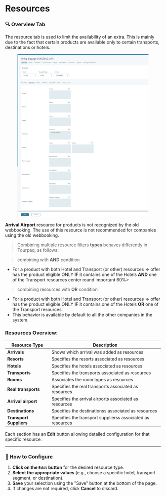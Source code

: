 # Resources

### 🔍 Overview Tab

The resource tab is used to limit the availability of an extra. This is mainly due to the fact that certain products are available only to certain transports, destinations or hotels.

<figure><img src="../../.gitbook/assets/image (3) (1) (1).png" alt=""><figcaption></figcaption></figure>

**Arrival Airport** resource for products is not recognized by the old webbooking. The use of this resource is not recommended for companies using the old webbooking.

> Combining multiple resource filters **types** behaves differently in Tourpaq, as follows:

> combining with **AND** condition

* For a product with both Hotel and Transport (or other) resources => offer has the product eligible ONLY IF it contains one of the Hotels **AND** one of the Transport resources center round important 60%>

> combining resources with **OR** condition

* For a product with both Hotel and Transport (or other) resources => offer has the product eligible ONLY IF it contains one of the Hotels **OR** one of the Transport resources
* This behavior is available by default to all the other companies in the system.

### **Resources Overview:**

| Resource Type           | Description                                                |
| ----------------------- | ---------------------------------------------------------- |
| **Arrivals**            | Shows which arrival was added as resources                 |
| **Resorts**             | Specifies the resorts associated as resources              |
| **Hotels**              | Specifies the hotels associated as resources               |
| **Transports**          | Specifies the transports associated as resources           |
| **Rooms**               | Associates the room types as resources                     |
| **Real transports**     | Specifies the real transports associated as resources      |
| **Arrival airport**     | Specifies the arrival airports associated as resources     |
| **Destinations**        | Specifies the destinationss associated as resources        |
| **Transport Suppliers** | Specifies the transport supplierss associated as resources |

Each section has an **Edit** button allowing detailed configuration for that specific resource.

***

### 🧭 How to Configure

1. **Click on the `Edit` button** for the desired resource type.
2. **Select the appropriate values** (e.g., choose a specific hotel, transport segment, or destination).
3. **Save** your selection using the "Save" button at the bottom of the page.
4. If changes are not required, click **Cancel** to discard.

